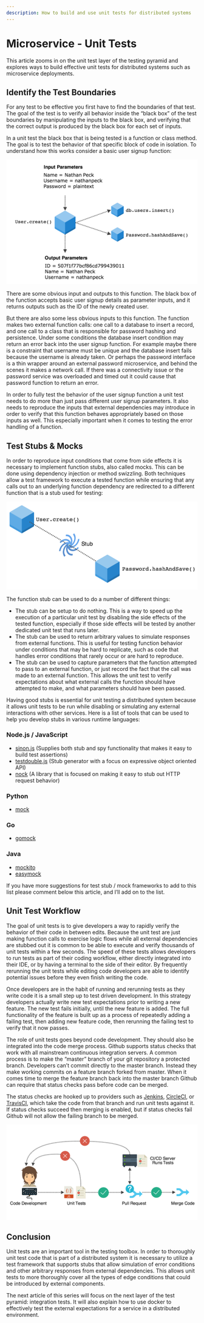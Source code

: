 ```yaml
---
description: How to build and use unit tests for distributed systems
---
```


# Microservice - Unit Tests

This article zooms in on the unit test layer of the testing pyramid and explores ways to build effective unit tests for distributed systems such as microservice deployments.

## Identify the Test Boundaries <a id="4afa"></a>

For any test to be effective you first have to find the boundaries of that test. The goal of the test is to verify all behavior inside the “black box” of the test boundaries by manipulating the inputs to the black box, and verifying that the correct output is produced by the black box for each set of inputs.

In a unit test the black box that is being tested is a function or class method. The goal is to test the behavior of that specific block of code in isolation. To understand how this works consider a basic user signup function:

![](../../.gitbook/assets/image%20%2845%29.png)

There are some obvious input and outputs to this function. The black box of the function accepts basic user signup details as parameter inputs, and it returns outputs such as the ID of the newly created user.

But there are also some less obvious inputs to this function. The function makes two external function calls: one call to a database to insert a record, and one call to a class that is responsible for password hashing and persistence. Under some conditions the database insert condition may return an error back into the user signup function. For example maybe there is a constraint that username must be unique and the database insert fails because the username is already taken. Or perhaps the password interface is a thin wrapper around an external password microservice, and behind the scenes it makes a network call. If there was a connectivity issue or the password service was overloaded and timed out it could cause that password function to return an error.

In order to fully test the behavior of the user signup function a unit test needs to do more than just pass different user signup parameters. It also needs to reproduce the inputs that external dependencies may introduce in order to verify that this function behaves appropriately based on those inputs as well. This especially important when it comes to testing the error handling of a function.

## Test Stubs & Mocks <a id="4f3c"></a>

In order to reproduce input conditions that come from side effects it is necessary to implement function stubs, also called mocks. This can be done using dependency injection or method swizzling. Both techniques allow a test framework to execute a tested function while ensuring that any calls out to an underlying function dependency are redirected to a different function that is a stub used for testing:

![](../../.gitbook/assets/image%20%2843%29.png)

The function stub can be used to do a number of different things:

* The stub can be setup to do nothing. This is a way to speed up the execution of a particular unit test by disabling the side effects of the tested function, especially if those side effects will be tested by another dedicated unit test that runs later.
* The stub can be used to return arbitrary values to simulate responses from external functions. This is useful for testing function behavior under conditions that may be hard to replicate, such as code that handles error conditions that rarely occur or are hard to reproduce.
* The stub can be used to capture parameters that the function attempted to pass to an external function, or just record the fact that the call was made to an external function. This allows the unit test to verify expectations about what external calls the function should have attempted to make, and what parameters should have been passed.

Having good stubs is essential for unit testing a distributed system because it allows unit tests to be run while disabling or simulating any external interactions with other services. Here is a list of tools that can be used to help you develop stubs in various runtime languages:

### Node.js / JavaScript <a id="b6a8"></a>

* [sinon.js](http://sinonjs.org/) \(Supplies both stub and spy functionality that makes it easy to build test assertions\)
* [testdouble.js](https://github.com/testdouble/testdouble.js) \(Stub generator with a focus on expressive object oriented API\)
* [nock](https://github.com/node-nock/nock) \(A library that is focused on making it easy to stub out HTTP request behavior\)

### Python <a id="3a84"></a>

* [mock](https://pypi.python.org/pypi/mock)

### Go <a id="d1e4"></a>

* [gomock](https://github.com/golang/mock)

### Java <a id="4d24"></a>

* [mockito](http://site.mockito.org/)
* [easymock](http://easymock.org/)

If you have more suggestions for test stub / mock frameworks to add to this list please comment below this article, and I’ll add on to the list.

## Unit Test Workflow <a id="5486"></a>

The goal of unit tests is to give developers a way to rapidly verify the behavior of their code in between edits. Because the unit test are just making function calls to exercise logic flows while all external dependencies are stubbed out it is common to be able to execute and verify thousands of unit tests within a few seconds. The speed of these tests allows developers to run tests as part of their coding workflow, either directly integrated into their IDE, or by having a terminal to the side of their editor. By frequently rerunning the unit tests while editing code developers are able to identify potential issues before they even finish writing the code.

Once developers are in the habit of running and rerunning tests as they write code it is a small step up to test driven development. In this strategy developers actually write new test expectations prior to writing a new feature. The new test fails initially, until the new feature is added. The full functionality of the feature is built up as a process of repeatedly adding a failing test, then adding new feature code, then rerunning the failing test to verify that it now passes.

The role of unit tests goes beyond code development. They should also be integrated into the code merge process. Github supports status checks that work with all mainstream continuous integration servers. A common process is to make the “master” branch of your git repository a protected branch. Developers can’t commit directly to the master branch. Instead they make working commits on a feature branch forked from master. When it comes time to merge the feature branch back into the master branch Github can require that status checks pass before code can be merged.

The status checks are hooked up to providers such as [Jenkins](https://jenkins.io/), [CircleCI](https://circleci.com/), or [TravisCI](https://travis-ci.org/), which take the code from that branch and run unit tests against it. If status checks succeed then merging is enabled, but if status checks fail Github will not allow the failing branch to be merged.

![](../../.gitbook/assets/image%20%2844%29.png)

## Conclusion <a id="9f2b"></a>

Unit tests are an important tool in the testing toolbox. In order to thoroughly unit test code that is part of a distributed system it is necessary to utilize a test framework that supports stubs that allow simulation of error conditions and other arbitrary responses from external dependencies. This allows unit tests to more thoroughly cover all the types of edge conditions that could be introduced by external components.

The next article of this series will focus on the next layer of the test pyramid: integration tests. It will also explain how to use docker to effectively test the external expectations for a service in a distributed environment.

